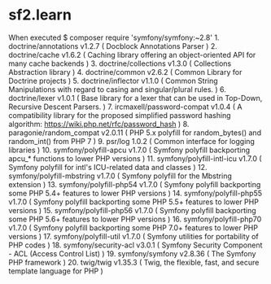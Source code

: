 # sf2.learn

When executed $ composer require 'symfony/symfony:~2.8'
	1. doctrine/annotations v1.2.7 ( Docblock Annotations Parser )
	2. doctrine/cache v1.6.2 ( Caching library offering an object-oriented API for many cache backends )
	3. doctrine/collections v1.3.0 ( Collections Abstraction library )
	4. doctrine/common v2.6.2 ( Common Library for Doctrine projects )
	5. doctrine/inflector v1.1.0 ( Common String Manipulations with regard to casing and singular/plural rules. )
	6. doctrine/lexer v1.0.1 ( Base library for a lexer that can be used in Top-Down, Recursive Descent Parsers. )
	7. ircmaxell/password-compat v1.0.4 ( A compatibility library for the proposed simplified password hashing algorithm: https://wiki.php.net/rfc/password_hash )
	8. paragonie/random_compat v2.0.11 ( PHP 5.x polyfill for random_bytes() and random_int() from PHP 7 )
	9. psr/log 1.0.2 ( Common interface for logging libraries )
	10. symfony/polyfill-apcu v1.7.0 ( Symfony polyfill backporting apcu_* functions to lower PHP versions )
	11. symfony/polyfill-intl-icu v1.7.0 ( Symfony polyfill for intl's ICU-related data and classes )
	12. symfony/polyfill-mbstring v1.7.0 ( Symfony polyfill for the Mbstring extension )
	13. symfony/polyfill-php54 v1.7.0 ( Symfony polyfill backporting some PHP 5.4+ features to lower PHP versions )
	14. symfony/polyfill-php55 v1.7.0 ( Symfony polyfill backporting some PHP 5.5+ features to lower PHP versions )
	15. symfony/polyfill-php56 v1.7.0 ( Symfony polyfill backporting some PHP 5.6+ features to lower PHP versions )
	16. symfony/polyfill-php70 v1.7.0 ( Symfony polyfill backporting some PHP 7.0+ features to lower PHP versions )
	17. symfony/polyfill-util v1.7.0 ( Symfony utilities for portability of PHP codes )
	18. symfony/security-acl v3.0.1 ( Symfony Security Component - ACL (Access Control List) )
	19. symfony/symfony v2.8.36 ( The Symfony PHP framework )
	20. twig/twig v1.35.3 ( Twig, the flexible, fast, and secure template language for PHP ) 